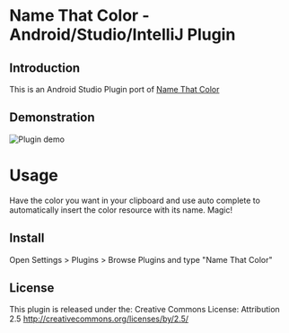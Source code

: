 # Name That Color - Android/Studio/IntelliJ Plugin

## Introduction

This is an Android Studio Plugin port of [Name That Color](http://chir.ag/projects/ntc/)

## Demonstration

![Plugin demo](http://g.recordit.co/6xBRVQM2rA.gif)

# Usage

Have the color you want in your clipboard and use auto complete to automatically insert the color resource with its name. Magic!

## Install 

Open Settings > Plugins > Browse Plugins and type "Name That Color"


## License 

This plugin is released under the: Creative Commons License:
Attribution 2.5 http://creativecommons.org/licenses/by/2.5/